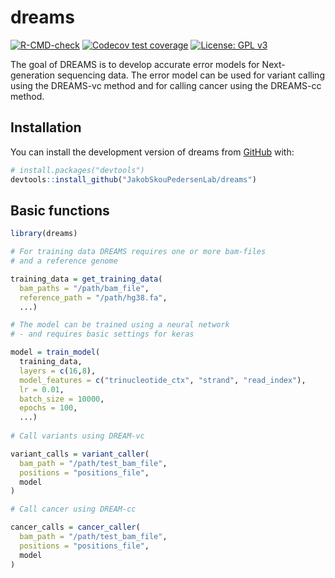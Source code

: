 
<!-- README.md is generated from README.Rmd. Please edit that file -->

# dreams

<!-- badges: start -->

[![R-CMD-check](https://github.com/JakobSkouPedersenLab/dreams/workflows/R-CMD-check/badge.svg)](https://github.com/JakobSkouPedersenLab/dreams/actions)
[![Codecov test
coverage](https://codecov.io/gh/JakobSkouPedersenLab/dreams/branch/main/graph/badge.svg)](https://app.codecov.io/gh/JakobSkouPedersenLab/dreams?branch=main)
[![License: GPL
v3](https://img.shields.io/badge/License-GPLv3-blue.svg)](https://www.gnu.org/licenses/gpl-3.0)
<!-- badges: end -->

The goal of DREAMS is to develop accurate error models for Next-generation sequencing data. The error model can be used for variant calling using the DREAMS-vc method and for calling cancer using the DREAMS-cc method. 

## Installation

You can install the development version of dreams from
[GitHub](https://github.com/JakobSkouPedersenLab/dreams) with:

``` r
# install.packages("devtools")
devtools::install_github("JakobSkouPedersenLab/dreams")
```

## Basic functions

``` r
library(dreams)

# For training data DREAMS requires one or more bam-files
# and a reference genome

training_data = get_training_data(
  bam_paths = "/path/bam_file",
  reference_path = "/path/hg38.fa",
  ...)

# The model can be trained using a neural network
# - and requires basic settings for keras

model = train_model(
  training_data,
  layers = c(16,8),
  model_features = c("trinucleotide_ctx", "strand", "read_index"),
  lr = 0.01,
  batch_size = 10000,
  epochs = 100,
  ...)
  
# Call variants using DREAM-vc

variant_calls = variant_caller(
  bam_path = "/path/test_bam_file",
  positions = "positions_file",
  model
)

# Call cancer using DREAM-cc

cancer_calls = cancer_caller(
  bam_path = "/path/test_bam_file",
  positions = "positions_file",
  model
)
```
